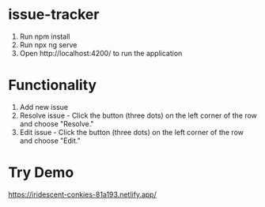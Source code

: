 # issue-tracker

1. Run npm install
2. Run npx ng serve
3. Open http://localhost:4200/ to run the application

# Functionality

1. Add new issue
2. Resolve issue - Click the button (three dots) on the left corner of the row and choose "Resolve."
3. Edit issue - Click the button (three dots) on the left corner of the row and choose "Edit."

# Try Demo
https://iridescent-conkies-81a193.netlify.app/
